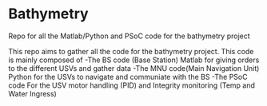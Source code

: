 # Bathymetry
Repo for all the Matlab/Python and PSoC code for the bathymetry project


This repo aims to gather all the code for the bathymetry project. This code is mainly composed of
-The BS code (Base Station)
    Matlab for giving orders to the different USVs and gather data
-The MNU code(Main Navigation Unit) 
  Python for the USVs to navigate and communiate with the BS
-The PSoC code 
  For the USV motor handling (PID) and Integrity monitoring (Temp and Water Ingress)
